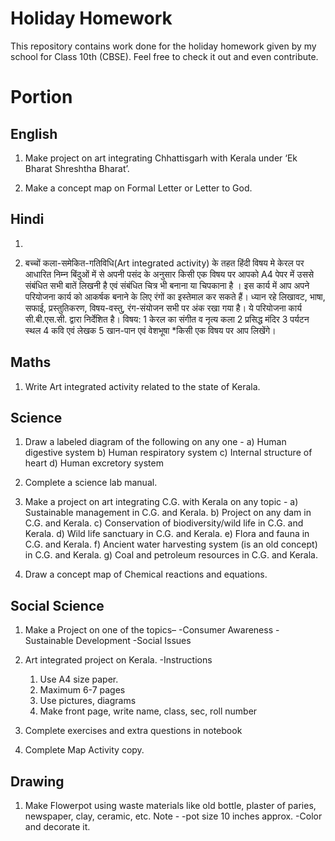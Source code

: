 # Holiday Homework

This repository contains work done for the holiday homework given by my school for Class 10th (CBSE). Feel free to check it out and even contribute.

# Portion

## English

1. Make project on  art integrating Chhattisgarh with  Kerala under ‘Ek  Bharat Shreshtha  Bharat’.

2. Make a concept map on Formal Letter or Letter to God.

## Hindi

1. 

2. बच्चों कला-समेकित-गतिविधि(Art integrated activity) के तहत हिंदी विषय मे केरल पर आधारित निम्न बिंदुओं में से अपनी पसंद के अनुसार किसी एक विषय पर आपको A4 पेपर में उससे संबंधित सभी बातें लिखनी है एवं संबंधित चित्र भी बनाना या चिपकाना है । इस कार्य में आप अपने परियोजना कार्य को आकर्षक बनाने के लिए रंगों का इस्तेमाल कर सकते हैं। ध्यान रहे लिखावट, भाषा, सफाई, प्रस्तुतिकरण, विषय-वस्तु, रंग-संयोजन सभी पर अंक रखा गया है। ये परियोजना कार्य सी.बी.एस.सी. द्वारा निर्देशित है।
विषय:
1 केरल का संगीत व नृत्य कला 2 प्रसिद्ध मंदिर
3 पर्यटन स्थल
4 कवि एवं लेखक
5 खान-पान एवं वेशभूषा
*किसी एक विषय पर आप लिखेंगे। 

## Maths

1. Write Art integrated activity related to the state of Kerala.

## Science

1. Draw a labeled diagram of  the following on any one -
a) Human digestive system
b) Human respiratory system
c) Internal structure of heart
d) Human excretory system

2. Complete a science lab  manual.

3. Make a project on art integrating C.G. with Kerala on any topic -
a) Sustainable management in C.G. and Kerala.
b) Project on any dam in C.G. and Kerala.
c) Conservation of biodiversity/wild life in C.G. and Kerala.
d) Wild life sanctuary in C.G. and Kerala.
e) Flora and fauna in C.G. and Kerala.
f) Ancient water harvesting system (is an old concept) in C.G. and Kerala. 
g) Coal and petroleum resources in C.G. and Kerala. 

4. Draw a concept map of Chemical reactions and equations.

## Social Science

1. Make a Project on one of the topics– 
-Consumer Awareness
-Sustainable Development
-Social Issues

2. Art integrated project on Kerala.
	-Instructions
	1. Use A4 size paper.
	2. Maximum 6-7 pages
	3. Use pictures, diagrams
	4. Make front page, write name, class, sec, roll number

3. Complete exercises and extra questions in notebook

4. Complete Map Activity  copy.

## Drawing

1. Make Flowerpot using waste materials like old bottle, plaster of paries, newspaper, clay, ceramic, etc. 
	Note -
	-pot size 10  inches approx.
	-Color and decorate it. 

